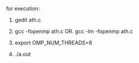 for execution:

1) gedit ath.c

2) gcc -fopenmp ath.c    OR.   gcc -lm -fopenmp ath.c

3) export OMP_NUM_THREADS=8

4) ./a.out
